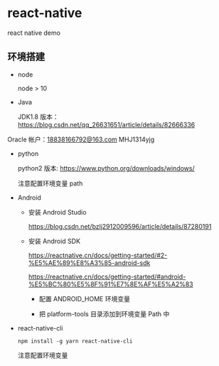# react-native

react native demo

## 环境搭建

- node

  node > 10

- Java

  JDK1.8 版本：https://blog.csdn.net/qq_26631651/article/details/82666336

Oracle 帐户：18838166792@163.com MHJ1314yjg

- python

  python2 版本: https://www.python.org/downloads/windows/

  注意配置环境变量 path

- Android

  - 安装 Android Studio

    https://blog.csdn.net/bzlj2912009596/article/details/87280191

  - 安装 Android SDK

    https://reactnative.cn/docs/getting-started/#2-%E5%AE%89%E8%A3%85-android-sdk

    https://reactnative.cn/docs/getting-started/#android-%E5%BC%80%E5%8F%91%E7%8E%AF%E5%A2%83

    - 配置 ANDROID_HOME 环境变量

    - 把 platform-tools 目录添加到环境变量 Path 中

- react-native-cli

  `npm install -g yarn react-native-cli`

  注意配置环境变量
